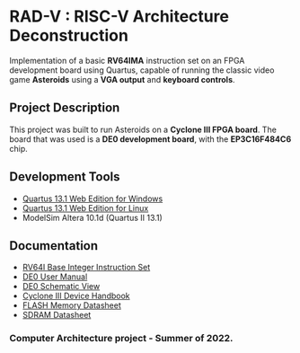# RAD-V : RISC-V Architecture Deconstruction
Implementation of a basic **RV64IMA** instruction set on an FPGA development board using Quartus, capable of running the classic video game **Asteroids** using a **VGA output** and **keyboard controls**.

## Project Description
This project was built to run Asteroids on a **Cyclone III FPGA board**.
The board that was used is a **DE0 development board**, with the **EP3C16F484C6** chip.

## Development Tools
- [Quartus 13.1 Web Edition for Windows](https://www.intel.com/content/www/us/en/software-kit/666221/intel-quartus-ii-web-edition-design-software-version-13-1-for-windows.html)
- [Quartus 13.1 Web Edition for Linux](https://www.intel.com/content/www/us/en/software-kit/666220/intel-quartus-ii-web-edition-design-software-version-13-1-for-linux.html)
- ModelSim Altera 10.1d (Quartus II 13.1)

## Documentation
- [RV64I Base Integer Instruction Set](https://book.rvemu.app/instruction-set/01-rv64i.html)
- [DE0 User Manual](https://rti.etf.bg.ac.rs/rti/oo1pot/labvezbe/DE0_User_manual.pdf)
- [DE0 Schematic View](https://rti.etf.bg.ac.rs/rti/oo1pot/labvezbe/DE0_Release.pdf)
- [Cyclone III Device Handbook](https://rti.etf.bg.ac.rs/rti/oo1pot/labvezbe/cyclone3_handbook.pdf)
- [FLASH Memory Datasheet](https://drive.google.com/file/d/1N4sfprwZjRgsw0-3SGrq-AtTMiCxAl2F/view?usp=sharing)
- [SDRAM Datasheet](https://drive.google.com/file/d/18L_YbFxDdZSEclByalRgubR4NX7yKTNQ/view?usp=sharing)

### Computer Architecture project - Summer of 2022.
